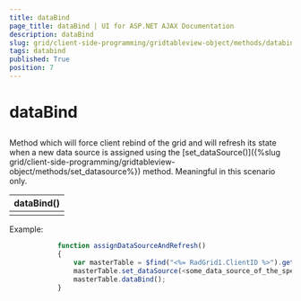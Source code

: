 ```yaml
---
title: dataBind
page_title: dataBind | UI for ASP.NET AJAX Documentation
description: dataBind
slug: grid/client-side-programming/gridtableview-object/methods/databind
tags: databind
published: True
position: 7
---
```


# dataBind



## 

Method which will force client rebind of the grid and will refresh its state when a new data source is assigned using the [set_dataSource()]({%slug grid/client-side-programming/gridtableview-object/methods/set_datasource%}) method. Meaningful in this scenario only.


|  __dataBind()__  |
| ------ |
||

Example:

````JavaScript
	        function assignDataSourceAndRefresh()
	        {
	            var masterTable = $find("<%= RadGrid1.ClientID %>").get_masterTableView();
	            masterTable.set_dataSource(<some_data_source_of_the_specified_type_above>);
	            masterTable.dataBind();
	        }
````


